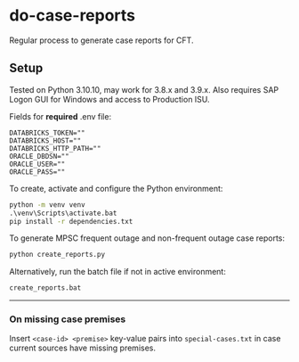 # do-case-reports
Regular process to generate case reports for CFT.

## Setup
Tested on Python 3.10.10, may work for 3.8.x and 3.9.x. Also requires SAP Logon GUI for Windows and access to Production ISU.

Fields for **required** .env file:
```env
DATABRICKS_TOKEN=""
DATABRICKS_HOST=""
DATABRICKS_HTTP_PATH=""
ORACLE_DBDSN=""
ORACLE_USER=""
ORACLE_PASS=""
```

To create, activate and configure the Python environment:
```bat
python -m venv venv
.\venv\Scripts\activate.bat
pip install -r dependencies.txt
```

To generate MPSC frequent outage and non-frequent outage case reports:
```bat
python create_reports.py
```

Alternatively, run the batch file if not in active environment:
```bat
create_reports.bat
```
---
### On missing case premises
Insert `<case-id> <premise>` key-value pairs into `special-cases.txt` in case current sources have missing premises.
